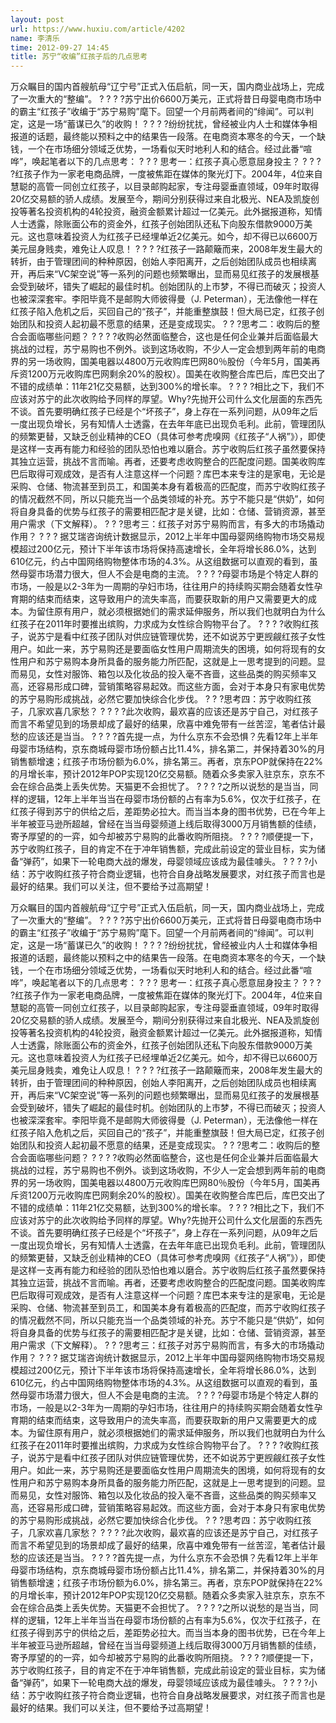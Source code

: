 ```yaml
---
layout: post
url: https://www.huxiu.com/article/4202
name: 李清乐
time: 2012-09-27 14:45
title: 苏宁“收编”红孩子后的几点思考
---
```

万众瞩目的国内首艘航母“辽宁号”正式入伍启航，同一天，国内商业战场上，完成了一次重大的“整编”。 ? ? ? ?苏宁出价6600万美元，正式将昔日母婴电商市场中的霸主“红孩子”收编于“苏宁易购”麾下。回望一个月前两者间的“绯闻”。可以判定，这是一场“蓄谋已久”的收购！ ? ? ? ?纷纷扰扰，曾经被业内人士和媒体争相报道的话题，最终能以预料之中的结果告一段落。在电商资本寒冬的今天，一个缺钱，一个在市场细分领域乏优势，一场看似天时地利人和的结合。经过此番“喧哗”，唤起笔者以下的几点思考： ? ? ? 思考一：红孩子真心愿意屈身投主？ ? ? ? ?红孩子作为一家老电商品牌，一度被焦距在媒体的聚光灯下。2004年，4位来自慧聪的高管一同创立红孩子，以目录邮购起家，专注母婴垂直领域，09年时取得20亿交易额的骄人成绩。发展至今，期间分别获得过来自北极光、NEA及凯旋创投等著名投资机构的4轮投资，融资金额累计超过一亿美元。此外据报道称，知情人士透露，除账面公布的资金外，红孩子创始团队还私下向股东借款9000万美元。这也意味着投资人为红孩子已经埋单近2亿美元。如今，却不得已以6600万美元屈身贱卖，难免让人叹息！ ? ? ? ?红孩子一路颠簸而来，2008年发生最大的转折，由于管理团间的种种原因，创始人李阳离开，之后创始团队成员也相续离开，再后来“VC架空说”等一系列的问题也频繁曝出，显而易见红孩子的发展根基会受到破坏，错失了崛起的最佳时机。创始团队的上市梦，不得已而破灭；投资人也被深深套牢。李阳毕竟不是邮购大师彼得曼（J. Peterman），无法像他一样在红孩子陷入危机之后，买回自己的“孩子”，并能重整旗鼓！但大局已定，红孩子创始团队和投资人起初最不愿意的结果，还是变成现实。 ? ? ?思考二：收购后的整合会面临哪些问题？ ? ? ? ?收购必然面临整合，这也是任何企业兼并后面临最大挑战的过程，苏宁易购也不例外。谈到这场收购，不少人一定会想到两年前的电商界的另一场收购，国美电器以4800万元收购库巴网80％股份（今年5月，国美再斥资1200万元收购库巴网剩余20%的股权）。国美在收购整合库巴后，库巴交出了不错的成绩单：11年21亿交易额，达到300%的增长率。 ? ? ? ?相比之下，我们不应该对苏宁的此次收购给予同样的厚望。Why?先抛开公司什么文化层面的东西先不谈。首先要明确红孩子已经是个“坏孩子”，身上存在一系列问题，从09年之后一度出现负增长，另有知情人士透露，在去年年底已出现负毛利。此前，管理团队的频繁更替，又缺乏创业精神的CEO（具体可参考虎嗅网《红孩子“人祸”》），即使是这样一支再有能力和经验的团队恐怕也难以磨合。苏宁收购后红孩子虽然要保持其独立运营，挑战不言而喻。再者，还要考虑收购整合的匹配度问题。国美收购库巴后取得可观成效，是否有人注意这样一个问题？库巴本来专注的是家电，无论是采购、仓储、物流甚至到员工，和国美本身有着极高的匹配度，而苏宁收购红孩子的情况截然不同，所以只能充当一个品类领域的补充。苏宁不能只是“供奶”，如何将自身具备的优势与红孩子的需要相匹配才是关键，比如：仓储、营销资源，甚至用户需求（下文解释）。 ? ? ?思考三：红孩子对苏宁易购而言，有多大的市场撬动作用？ ? ? ? 据艾瑞咨询统计数据显示，2012上半年中国母婴网络购物市场交易规模超过200亿元，预计下半年该市场将保持高速增长，全年将增长86.0%，达到610亿元，约占中国网络购物整体市场的4.3%。从这组数据可以直观的看到，虽然母婴市场潜力很大，但人不会是电商的主流。 ? ? ? ?母婴市场是个特定人群的市场，一般是以2-3年为一周期的孕妇市场，往往用户的持续购买期会随着女性孕育期的结束而结束，这导致用户的流失率高，而要获取新的用户又需要更大的成本。为留住原有用户，就必须根据她们的需求延伸服务，所以我们也就明白为什么红孩子在2011年时要推出缤购，力求成为女性综合购物平台了。 ? ? ? ?收购红孩子，说苏宁是看中红孩子团队对供应链管理优势，还不如说苏宁更觊觎红孩子女性用户。如此一来，苏宁易购还是要面临女性用户周期流失的困境，如何将现有的女性用户和苏宁易购本身所具备的服务能力所匹配，这就是上一思考提到的问题。显而易见，女性对服饰、箱包以及化妆品的投入毫不吝啬，这些品类的购买频率又高，还容易形成口碑，营销策略容易起效。而这些方面，会对于本身只有家电优势的苏宁易购形成挑战，必然它要加快综合化步伐。 ? ? ?思考四：苏宁收购红孩子，几家欢喜几家愁？ ? ? ? ?此次收购，最欢喜的应该还是苏宁自己，对红孩子而言不希望见到的场景却成了最好的结果，欣喜中难免带有一丝苦涩，笔者估计最愁的应该还是当当。 ? ? ? ?首先提一点，为什么京东不会恐惧？先看12年上半年母婴市场结构，京东商城母婴市场份额占比11.4%，排名第二，并保持着30%的月销售额增速；红孩子市场份额为6.0%，排名第三。再者，京东POP就保持在22%的月增长率，预计2012年POP实现120亿交易额。随着众多卖家入驻京东，京东不会在综合品类上丢失优势。天猫更不会担忧了。 ? ? ? ?之所以说愁的是当当，同样的逻辑，12年上半年当当在母婴市场份额的占有率为5.6%，仅次于红孩子，在红孩子得到苏宁的供给之后，差距势必拉大。而当当本身的图书优势，已在今年上半年被亚马逊所超越，曾经在当当母婴频道上线后取得3000万月销售额的佳绩，寄予厚望的的一弈，如今却被苏宁易购的此番收购所阻挠。 ? ? ? ?顺便提一下，苏宁收购红孩子，目的肯定不在于冲年销售额，完成此前设定的营业目标，实为储备“弹药”，如果下一轮电商大战的爆发，母婴领域应该成为最佳噱头。 ? ? ? ?小结：苏宁收购红孩子符合商业逻辑，也符合自身战略发展要求，对红孩子而言也是最好的结果。我们可以关注，但不要给予过高期望！

万众瞩目的国内首艘航母“辽宁号”正式入伍启航，同一天，国内商业战场上，完成了一次重大的“整编”。 ? ? ? ?苏宁出价6600万美元，正式将昔日母婴电商市场中的霸主“红孩子”收编于“苏宁易购”麾下。回望一个月前两者间的“绯闻”。可以判定，这是一场“蓄谋已久”的收购！ ? ? ? ?纷纷扰扰，曾经被业内人士和媒体争相报道的话题，最终能以预料之中的结果告一段落。在电商资本寒冬的今天，一个缺钱，一个在市场细分领域乏优势，一场看似天时地利人和的结合。经过此番“喧哗”，唤起笔者以下的几点思考： ? ? ? 思考一：红孩子真心愿意屈身投主？ ? ? ? ?红孩子作为一家老电商品牌，一度被焦距在媒体的聚光灯下。2004年，4位来自慧聪的高管一同创立红孩子，以目录邮购起家，专注母婴垂直领域，09年时取得20亿交易额的骄人成绩。发展至今，期间分别获得过来自北极光、NEA及凯旋创投等著名投资机构的4轮投资，融资金额累计超过一亿美元。此外据报道称，知情人士透露，除账面公布的资金外，红孩子创始团队还私下向股东借款9000万美元。这也意味着投资人为红孩子已经埋单近2亿美元。如今，却不得已以6600万美元屈身贱卖，难免让人叹息！ ? ? ? ?红孩子一路颠簸而来，2008年发生最大的转折，由于管理团间的种种原因，创始人李阳离开，之后创始团队成员也相续离开，再后来“VC架空说”等一系列的问题也频繁曝出，显而易见红孩子的发展根基会受到破坏，错失了崛起的最佳时机。创始团队的上市梦，不得已而破灭；投资人也被深深套牢。李阳毕竟不是邮购大师彼得曼（J. Peterman），无法像他一样在红孩子陷入危机之后，买回自己的“孩子”，并能重整旗鼓！但大局已定，红孩子创始团队和投资人起初最不愿意的结果，还是变成现实。 ? ? ?思考二：收购后的整合会面临哪些问题？ ? ? ? ?收购必然面临整合，这也是任何企业兼并后面临最大挑战的过程，苏宁易购也不例外。谈到这场收购，不少人一定会想到两年前的电商界的另一场收购，国美电器以4800万元收购库巴网80％股份（今年5月，国美再斥资1200万元收购库巴网剩余20%的股权）。国美在收购整合库巴后，库巴交出了不错的成绩单：11年21亿交易额，达到300%的增长率。 ? ? ? ?相比之下，我们不应该对苏宁的此次收购给予同样的厚望。Why?先抛开公司什么文化层面的东西先不谈。首先要明确红孩子已经是个“坏孩子”，身上存在一系列问题，从09年之后一度出现负增长，另有知情人士透露，在去年年底已出现负毛利。此前，管理团队的频繁更替，又缺乏创业精神的CEO（具体可参考虎嗅网《红孩子“人祸”》），即使是这样一支再有能力和经验的团队恐怕也难以磨合。苏宁收购后红孩子虽然要保持其独立运营，挑战不言而喻。再者，还要考虑收购整合的匹配度问题。国美收购库巴后取得可观成效，是否有人注意这样一个问题？库巴本来专注的是家电，无论是采购、仓储、物流甚至到员工，和国美本身有着极高的匹配度，而苏宁收购红孩子的情况截然不同，所以只能充当一个品类领域的补充。苏宁不能只是“供奶”，如何将自身具备的优势与红孩子的需要相匹配才是关键，比如：仓储、营销资源，甚至用户需求（下文解释）。 ? ? ?思考三：红孩子对苏宁易购而言，有多大的市场撬动作用？ ? ? ? 据艾瑞咨询统计数据显示，2012上半年中国母婴网络购物市场交易规模超过200亿元，预计下半年该市场将保持高速增长，全年将增长86.0%，达到610亿元，约占中国网络购物整体市场的4.3%。从这组数据可以直观的看到，虽然母婴市场潜力很大，但人不会是电商的主流。 ? ? ? ?母婴市场是个特定人群的市场，一般是以2-3年为一周期的孕妇市场，往往用户的持续购买期会随着女性孕育期的结束而结束，这导致用户的流失率高，而要获取新的用户又需要更大的成本。为留住原有用户，就必须根据她们的需求延伸服务，所以我们也就明白为什么红孩子在2011年时要推出缤购，力求成为女性综合购物平台了。 ? ? ? ?收购红孩子，说苏宁是看中红孩子团队对供应链管理优势，还不如说苏宁更觊觎红孩子女性用户。如此一来，苏宁易购还是要面临女性用户周期流失的困境，如何将现有的女性用户和苏宁易购本身所具备的服务能力所匹配，这就是上一思考提到的问题。显而易见，女性对服饰、箱包以及化妆品的投入毫不吝啬，这些品类的购买频率又高，还容易形成口碑，营销策略容易起效。而这些方面，会对于本身只有家电优势的苏宁易购形成挑战，必然它要加快综合化步伐。 ? ? ?思考四：苏宁收购红孩子，几家欢喜几家愁？ ? ? ? ?此次收购，最欢喜的应该还是苏宁自己，对红孩子而言不希望见到的场景却成了最好的结果，欣喜中难免带有一丝苦涩，笔者估计最愁的应该还是当当。 ? ? ? ?首先提一点，为什么京东不会恐惧？先看12年上半年母婴市场结构，京东商城母婴市场份额占比11.4%，排名第二，并保持着30%的月销售额增速；红孩子市场份额为6.0%，排名第三。再者，京东POP就保持在22%的月增长率，预计2012年POP实现120亿交易额。随着众多卖家入驻京东，京东不会在综合品类上丢失优势。天猫更不会担忧了。 ? ? ? ?之所以说愁的是当当，同样的逻辑，12年上半年当当在母婴市场份额的占有率为5.6%，仅次于红孩子，在红孩子得到苏宁的供给之后，差距势必拉大。而当当本身的图书优势，已在今年上半年被亚马逊所超越，曾经在当当母婴频道上线后取得3000万月销售额的佳绩，寄予厚望的的一弈，如今却被苏宁易购的此番收购所阻挠。 ? ? ? ?顺便提一下，苏宁收购红孩子，目的肯定不在于冲年销售额，完成此前设定的营业目标，实为储备“弹药”，如果下一轮电商大战的爆发，母婴领域应该成为最佳噱头。 ? ? ? ?小结：苏宁收购红孩子符合商业逻辑，也符合自身战略发展要求，对红孩子而言也是最好的结果。我们可以关注，但不要给予过高期望！


